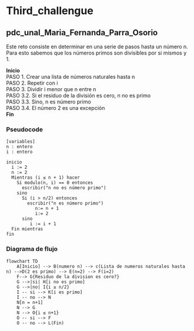 # Third_challengue
## pdc_unal_Maria_Fernanda_Parra_Osorio
Este reto consiste en determinar en una serie de pasos hasta un número n.
Para esto sabemos que los números primos son divisibles por si mismos y 1.
<tr style="text-align: left; vertical-align: middle;" bgcolor="#">
		<th>
			<p align="left"><b>Inicio</b><br>
			PASO 1. Crear una lista de números naturales hasta n <br>
			PASO 2. Repetir con i <br>
			PASO 3. Dividir i menor que n entre n <br>
				PASO 3.2. Si el residuo de la división es cero, n no es primo <br>
				PASO 3.3. Sino, n es número primo <br>
                                PASO 3.4. El número 2 es una excepción <br>
			<b>Fin</b><br></p>
		</th>
	</tr>
 
### Pseudocode
```pseudocode
[variables]
n : entero
i : entero

inicio
  i := 2
  n := 2
  Mientras (i ≤ n + 1) hacer
    Si modulo(n, i) == 0 entonces
      escribir("n no es número primo")
    sino
      Si (i > n/2) entonces  
        escribir("n es número primo")
           n:= n + 1
           i:= 2
      sino
         i := i + 1
  Fin mientras
fin
```

### Diagrama de flujo
```mermaid
flowchart TD
    A[Inicio] --> B(numero n) --> c(Lista de numeros naturales hasta n) -->D(2 es primo) --> E(n=2) --> F(i=2)
    F--> G{Residuo de la division es cero?}
    G -->|si| H[i no es primo]
    G -->|no| I{i ≥ n/2}
    I -- si --> K[i es primo]
    I -- no --> N
    N[n = n+1]
    N --> G
    N --> O{i ≤ n+1} 
    O -- si --> F
    O -- no --> L(Fin)
